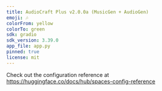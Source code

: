 ```yaml
---
title: AudioCraft Plus v2.0.0a (MusicGen + AudioGen)
emoji: 🎶
colorFrom: yellow
colorTo: green
sdk: gradio
sdk_version: 3.39.0
app_file: app.py
pinned: true
license: mit
---
```


Check out the configuration reference at https://huggingface.co/docs/hub/spaces-config-reference
